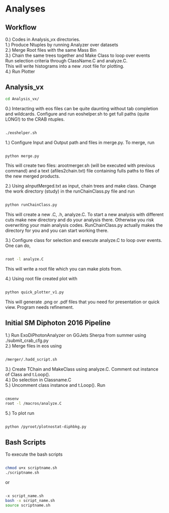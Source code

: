 # Analyses

## Workflow
0.) Codes in Analysis_vx directories. <br />
1.) Produce Ntuples by running Analyzer over datasets <br />
2.) Merge Root files with the same Mass Bin <br />
3.) Chain the same trees together and Make Class to loop over events <br />
Run selection criteria through ClassName.C and analyze.C. <br />
This will write histograms into a new .root file for plotting. <br />
4.) Run Plotter <br />

## Analysis_vx
```bash
cd Analysis_vx/

```

0.) Interacting with eos files can be quite daunting without tab completion and wildcards.  Configure and run eoshelper.sh to get full paths (quite LONG!) to the CRAB ntuples. <br />
```bash

./eoshelper.sh

```
1.) Configure Input and Output path and files in merge.py. To merge, run
```bash

python merge.py

```
This will create two files: arootmerger.sh (will be executed with previous command) and a text (afiles2chain.txt) file containing fulls paths to files of the new merged products. 
 
2.) Using aInputMerged.txt as input, chain trees and make class. Change the work directory (study) in the runChainClass.py file and run <br />
```bash

python runChainClass.py

```

This will create a new <Classname>.C, <Classname>.h, analyze<Classname>.C. To start a new analysis with different cuts make new directory and do your analysis there. Otherwise
you risk overwriting your main analysis codes. RunChainClass.py actually makes the directory for you and you can start working there. 

3.) Configure class for selection and execute analyze.C to loop over events. One can do, <br />
```bash

root -l analyze.C

```
This will write a root file which you can make plots from. 

4.) Using root file created plot with
```bash

python quick_plotter_v1.py

```
This will generate .png or .pdf files that you need for presentation or quick view. Program needs refinement. 

## Initial SM Diphoton 2016 Pipeline
1.) Run ExoDiPhotonAnalyzer on GGJets Sherpa from summer using ./submit_crab_cfg.py <br />
2.) Merge files in eos using 
```bash

/merger/.hadd_script.sh

```
3.) Create TChain and MakeClass using analyze.C. Comment out instance of Class and t.Loop(). <br />
4.) Do selection in Classname.C <br />
5.) Uncomment class instance and t.Loop(). Run 
```bash

cmsenv
root -l /macros/analyze.C

```  
5.) To plot run 
```bash

python /pyroot/plotnostat-diphbkg.py

```

## Bash Scripts
To execute the bash scripts <br />
```bash

chmod u+x scriptname.sh 
./scriptname.sh  

```

or <br />

```bash

-x script_name.sh 
bash -x script_name.sh 
source scriptname.sh 

```

